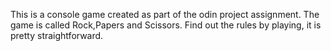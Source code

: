 This is a console game created as part of the odin project assignment.
The game is called Rock,Papers and Scissors.
Find out the rules by playing, it is pretty straightforward.
